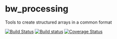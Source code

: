 # bw_processing

Tools to create structured arrays in a common format

[![Build Status](https://travis-ci.org/brightway-lca/bw_processing.svg?branch=master)](https://travis-ci.org/brightway-lca/bw_processing) [![Build status](https://ci.appveyor.com/api/projects/status/ser0dd1au5jt409p?svg=true)](https://ci.appveyor.com/project/cmutel/bw-processing) [![Coverage Status](https://coveralls.io/repos/github/brightway-lca/bw_processing/badge.svg?branch=master)](https://coveralls.io/github/brightway-lca/bw_processing?branch=master)
